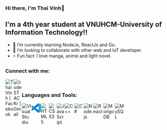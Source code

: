 ### Hi there, I'm Thai Vinh👋

## I'm a 4th year student at VNUHCM-University of Information Technology!!

- 🌱 I’m currently learning NodeJs, ReactJs and Go.
- 👯 I’m looking to collaborate with other web and IoT developer.
- ⚡ Fun fact: I love manga, anime and light novel.

### Connect with me:

[<img align="left" alt="Thai Vinh | Facebook" width="26px" src="https://cdn.jsdelivr.net/npm/simple-icons@v3/icons/facebook.svg" />][facebook]
[<img align="left" alt="codeSTACKr | Gmail" width="26px" src="https://cdn.jsdelivr.net/npm/simple-icons@v3/icons/gmail.svg" />][gmail]
<br />

### Languages and Tools:

<img align="left" alt="Visual Studio" width="30px" src="https://seeklogo.com/images/V/visual-studio-logo-14F95CF819-seeklogo.com.png" />
<img align="left" alt="Visual Studio Code" width="30px" src="https://raw.githubusercontent.com/github/explore/80688e429a7d4ef2fca1e82350fe8e3517d3494d/topics/visual-studio-code/visual-studio-code.png" />
<img align="left" alt="HTML5" width="25px" src="https://seeklogo.com/images/H/html5-logo-EF92D240D7-seeklogo.com.png" />
<img align="left" alt="CSS3" width="25px" src="https://seeklogo.com/images/C/css3-logo-8724075274-seeklogo.com.png" />
<img align="left" alt="JavaScript" width="25px" src="https://seeklogo.com/images/J/javascript-logo-E967E87D74-seeklogo.com.png" />
<img align="left" alt="C++" width="30px" src="https://seeklogo.com/images/C/c-logo-43CE78FF9C-seeklogo.com.png" />
<img align="left" alt="C#" width="30px" src="https://seeklogo.com/images/C/c-sharp-c-logo-02F17714BA-seeklogo.com.png" />
<img align="left" alt="Node.js" width="30px" src="https://seeklogo.com/images/N/nodejs-logo-FBE122E377-seeklogo.com.png" />
<img align="left" alt="React" width="32px" src="https://seeklogo.com/images/R/react-logo-7B3CE81517-seeklogo.com.png" />
<img align="left" alt="MongoDB" width="36px" src="https://img.icons8.com/color/452/mongodb.png" />
<img align="left" alt="MySQL" width="30px" src="https://seeklogo.com/images/M/mysql-logo-69B39F7D18-seeklogo.com.png" />

<br />
<br />

[facebook]: https://www.facebook.com/thaivinh.26
[twitter]: https://twitter.com/ThaiVin84805252?s=09
[gmail]: https://thailnv263@gmail.com
